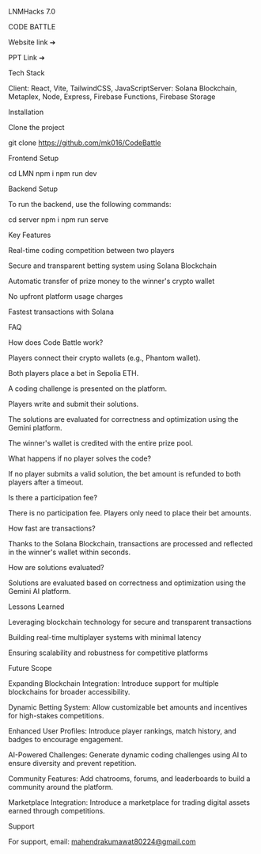 LNMHacks 7.0

CODE BATTLE

Website link ➔

PPT Link ➔

Tech Stack

Client: React, Vite, TailwindCSS, JavaScriptServer: Solana Blockchain, Metaplex, Node, Express, Firebase Functions, Firebase Storage

Installation

Clone the project

git clone https://github.com/mk016/CodeBattle

Frontend Setup

cd LMN
npm i
npm run dev

Backend Setup

To run the backend, use the following commands:

cd server
npm i
npm run serve

Key Features

Real-time coding competition between two players

Secure and transparent betting system using Solana Blockchain

Automatic transfer of prize money to the winner's crypto wallet

No upfront platform usage charges

Fastest transactions with Solana

FAQ

How does Code Battle work?

Players connect their crypto wallets (e.g., Phantom wallet).

Both players place a bet in Sepolia ETH.

A coding challenge is presented on the platform.

Players write and submit their solutions.

The solutions are evaluated for correctness and optimization using the Gemini platform.

The winner's wallet is credited with the entire prize pool.

What happens if no player solves the code?

If no player submits a valid solution, the bet amount is refunded to both players after a timeout.

Is there a participation fee?

There is no participation fee. Players only need to place their bet amounts.

How fast are transactions?

Thanks to the Solana Blockchain, transactions are processed and reflected in the winner's wallet within seconds.

How are solutions evaluated?

Solutions are evaluated based on correctness and optimization using the Gemini AI platform.

Lessons Learned

Leveraging blockchain technology for secure and transparent transactions

Building real-time multiplayer systems with minimal latency

Ensuring scalability and robustness for competitive platforms

Future Scope

Expanding Blockchain Integration: Introduce support for multiple blockchains for broader accessibility.

Dynamic Betting System: Allow customizable bet amounts and incentives for high-stakes competitions.

Enhanced User Profiles: Introduce player rankings, match history, and badges to encourage engagement.

AI-Powered Challenges: Generate dynamic coding challenges using AI to ensure diversity and prevent repetition.

Community Features: Add chatrooms, forums, and leaderboards to build a community around the platform.

Marketplace Integration: Introduce a marketplace for trading digital assets earned through competitions.

Support

For support, email: mahendrakumawat80224@gmail.com

